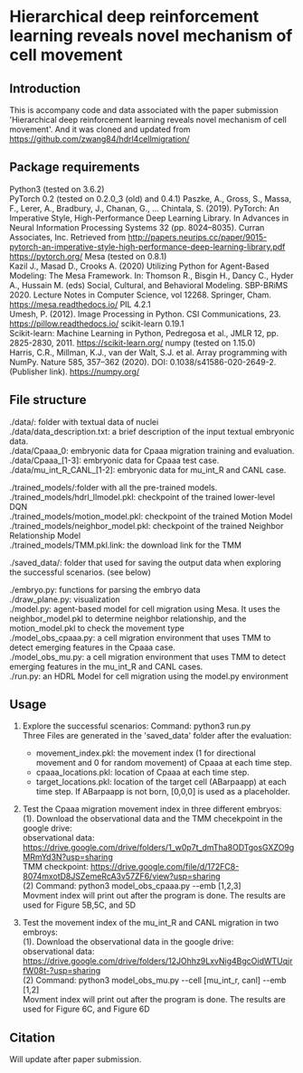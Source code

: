 # Hierarchical deep reinforcement learning reveals novel mechanism of cell movement

## Introduction
This is accompany code and data associated with the paper submission 'Hierarchical deep reinforcement learning reveals novel mechanism of cell movement'. And it was cloned and updated from https://github.com/zwang84/hdrl4cellmigration/

## Package requirements

  
  
Python3 (tested on 3.6.2) <br />
PyTorch 0.2 (tested on 0.2.0_3 (old) and 0.4.1) 
Paszke, A., Gross, S., Massa, F., Lerer, A., Bradbury, J., Chanan, G., … Chintala, S. (2019). PyTorch: An Imperative Style, High-Performance Deep Learning    Library. In Advances in Neural Information Processing Systems 32 (pp. 8024–8035). Curran Associates, Inc. Retrieved from http://papers.neurips.cc/paper/9015-pytorch-an-imperative-style-high-performance-deep-learning-library.pdf 
https://pytorch.org/ 
Mesa (tested on 0.8.1) <br />
Kazil J., Masad D., Crooks A. (2020) Utilizing Python for Agent-Based Modeling: The Mesa Framework. In: Thomson R., Bisgin H., Dancy C., Hyder A., Hussain M. (eds) Social, Cultural, and Behavioral Modeling. SBP-BRiMS 2020. Lecture Notes in Computer Science, vol 12268. Springer, Cham. 
https://mesa.readthedocs.io/ 
PIL 4.2.1 <br />
Umesh, P. (2012). Image Processing in Python. CSI Communications, 23. 
https://pillow.readthedocs.io/ 
scikit-learn 0.19.1 <br />
Scikit-learn: Machine Learning in Python, Pedregosa et al., JMLR 12, pp. 2825-2830, 2011.
https://scikit-learn.org/ 
numpy (tested on 1.15.0) <br />
Harris, C.R., Millman, K.J., van der Walt, S.J. et al. Array programming with NumPy. Nature 585, 357–362 (2020). DOI: 0.1038/s41586-020-2649-2. (Publisher link).
https://numpy.org/ 
  
  
## File structure
  ./data/: folder with textual data of nuclei <br />
  ./data/data_description.txt: a brief description of the input textual embryonic data. <br />
  ./data/Cpaaa_0: embryonic data for Cpaaa migration training and evaluation. <br />
  ./data/Cpaaa_[1-3]: embryonic data for Cpaaa test case. <br />
  ./data/mu_int_R_CANL_[1-2]: embryonic data for mu_int_R and CANL case. <br />
  
  ./trained_models/:folder with all the pre-trained models. <br />
  ./trained_models/hdrl_llmodel.pkl: checkpoint of the trained lower-level DQN <br />
  ./trained_models/motion_model.pkl: checkpoint of the trained Motion Model <br />
  ./trained_models/neighbor_model.pkl: checkpoint of the trained Neighbor Relationship Model <br />
  ./trained_models/TMM.pkl.link: the download link for the TMM <br />
  
  ./saved_data/: folder that used for saving the output data when exploring the successful scenarios. (see below) <br />
  
  ./embryo.py: functions for parsing the embryo data <br />
  ./draw_plane.py: visualization <br />
  ./model.py: agent-based model for cell migration using Mesa. It uses the neighbor_model.pkl to determine neighbor relationship, and the motion_model.pkl to check the movement type <br />
  ./model_obs_cpaaa.py: a cell migration environment that uses TMM to detect emerging features in the Cpaaa case. <br />
  ./model_obs_mu.py: a cell migration environment that uses TMM to detect emerging features in the mu_int_R and CANL cases. <br />
  ./run.py: an HDRL Model for cell migration using the model.py environment <br />

## Usage
1.  Explore the successful scenarios: 
   Command: python3 run.py <br />
   Three Files are generated in the 'saved_data' folder after the evaluation: <br />
     - movement_index.pkl: the movement index (1 for directional movement and 0 for random movement) of Cpaaa at each time step. <br />
     - cpaaa_locations.pkl: location of Cpaaa at each time step. <br />
     - target_locations.pkl: location of the target cell (ABarpaapp) at each time step. If ABarpaapp is not born, [0,0,0] is used as a placeholder. <br />

2. Test the Cpaaa migration movement index in three different embryos: <br />
  (1). Download the observational data and the TMM checekpoint in the google drive: <br /> 
  observational data: https://drive.google.com/drive/folders/1_w0p7t_dmTha8ODTgosGXZO9gMRmYd3N?usp=sharing  <br />
  TMM checkpoint: https://drive.google.com/file/d/172FC8-8074mxotD8JSZemeRcA3v57ZF6/view?usp=sharing <br />
  (2) Command: python3 model_obs_cpaaa.py --emb [1,2,3] <br />
  Movment index will print out after the program is done. The results are used for Figure 5B,5C, and 5D<br />

3. Test the movement index of the mu_int_R and CANL migration in two embroys: <br />
  (1). Download the observational data  in the google drive: <br /> 
  observational data: https://drive.google.com/drive/folders/12JOhhz9LxvNig4BgcOidWTUqjrfW08t-?usp=sharing <br />
  (2) Command: python3 model_obs_mu.py --cell [mu_int_r, canl] --emb [1,2] <br />
  Movment index will print out after the program is done. The results are used for Figure 6C, and Figure 6D <br />



## Citation
Will update after paper submission.

